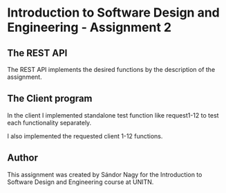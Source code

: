 # Introduction to Software Design and Engineering - Assignment 2

## The REST API

The REST API implements the desired functions by the description of the assignment.

## The Client program

In the client I implemented standalone test function like request1-12 to test each functionality separately.

I also implemented the requested client 1-12 functions.

##  Author

This assignment was created by Sándor Nagy for the Introduction to Software Design and Engineering course at UNITN.